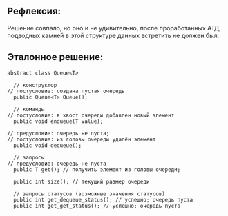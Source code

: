 ## Рефлексия:
Решение совпало, но оно и не удивительно, после проработанных АТД, подводных камней в этой структуре данных встретить не должен был.

## Эталонное решение:
```
abstract class Queue<T>

  // конструктор
// постусловие: создана пустая очередь
  public Queue<T> Queue();

  // команды
// постусловие: в хвост очереди добавлен новый элемент
  public void enqueue(T value);

// предусловие: очередь не пуста;
// постусловие: из головы очереди удалён элемент
  public void dequeue();

  // запросы
// предусловие: очередь не пуста
  public T get(); // получить элемент из головы очереди; 

  public int size(); // текущий размер очереди

  // запросы статусов (возможные значения статусов)
  public int get_dequeue_status(); // успешно; очередь пуста
  public int get_get_status(); // успешно; очередь пуста
```
